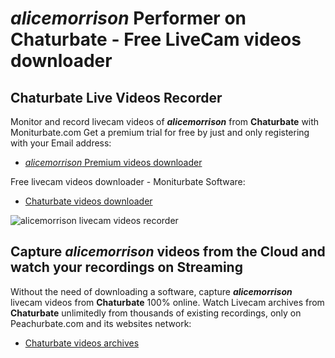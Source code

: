 # _alicemorrison_ Performer on Chaturbate - Free LiveCam videos downloader

## Chaturbate Live Videos Recorder

Monitor and record livecam videos of **_alicemorrison_** from **Chaturbate** with Moniturbate.com
Get a premium trial for free by just and only registering with your Email address:
* [_alicemorrison_ Premium videos downloader](https://moniturbate.com/request-demo-licence-key.html)

Free livecam videos downloader - Moniturbate Software:
* [Chaturbate videos downloader](https://moniturbate.com/moniturbate-download-software.html)

![_alicemorrison_ livecam videos recorder](https://peachurnet.com/templates/moniturbate-software.png)


## Capture _alicemorrison_ videos from the Cloud and watch your recordings on Streaming

Without the need of downloading a software, capture **_alicemorrison_** livecam videos from **Chaturbate** 100% online.
Watch Livecam archives from **Chaturbate** unlimitedly from thousands of existing recordings, only on Peachurbate.com and its websites network:
* [Chaturbate videos archives](https://peachurnet.com/)